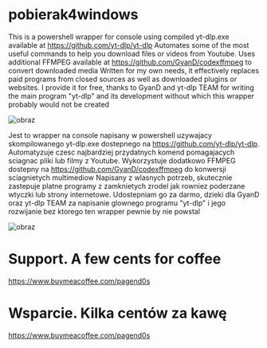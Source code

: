 # pobierak4windows
This is a powershell wrapper for console using compiled yt-dlp.exe available at https://github.com/yt-dlp/yt-dlp Automates some of the most useful commands to help you download files or videos from Youtube. Uses additional FFMPEG available at https://github.com/GyanD/codexffmpeg to convert downloaded media Written for my own needs, it effectively replaces paid programs from closed sources as well as downloaded plugins or websites. I provide it for free, thanks to GyanD and yt-dlp TEAM for writing the main program "yt-dlp" and its development without which this wrapper probably would not be created

![obraz](https://github.com/pagend0s/pobierak4windows/assets/65870887/6e8f99a1-438a-4a3c-a70b-0c3b7498e5b2)


Jest to wrapper na console napisany w powershell uzywajacy skompilowanego yt-dlp.exe dostepnego na https://github.com/yt-dlp/yt-dlp. Automatyzuje czesc najbardziej przydatnych komend pomagajacych sciagnac pliki lub filmy z Youtube. Wykorzystuje dodatkowo FFMPEG dostepny na https://github.com/GyanD/codexffmpeg do konwersji sciagnietych multimediow Napisany z wlasnych potrzeb, skutecznie zastepuje platne programy z zamknietych zrodel jak rowniez poderzane wtyczki lub strony internetowe. Udostepniam go za darmo, dzieki dla GyanD oraz yt-dlp TEAM za napisanie glownego programu "yt-dlp" i jego rozwijanie bez ktorego ten wrapper pewnie by nie powstal

![obraz](https://github.com/pagend0s/pobierak4windows/assets/65870887/e711a95a-3e7c-469e-9072-4ae140504521)

# Support. A few cents for coffee
https://www.buymeacoffee.com/pagend0s

# Wsparcie. Kilka centów za kawę
https://www.buymeacoffee.com/pagend0s
